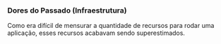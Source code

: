 ### Dores do Passado (Infraestrutura)

Como era difícil de mensurar a quantidade de recursos para rodar uma aplicação,
esses recursos acabavam sendo superestimados.